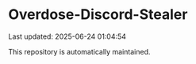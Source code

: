 # Overdose-Discord-Stealer

Last updated: 2025-06-24 01:04:54

This repository is automatically maintained.
